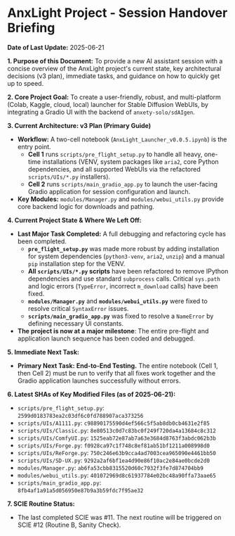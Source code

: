 # AnxLight Project - Session Handover Briefing

**Date of Last Update:** 2025-06-21

**1. Purpose of this Document:**
To provide a new AI assistant session with a concise overview of the AnxLight project's current state, key architectural decisions (v3 plan), immediate tasks, and guidance on how to quickly get up to speed.

**2. Core Project Goal:**
To create a user-friendly, robust, and multi-platform (Colab, Kaggle, cloud, local) launcher for Stable Diffusion WebUIs, by integrating a Gradio UI with the backend of `anxety-solo/sdAIgen`.

**3. Current Architecture: v3 Plan (Primary Guide)**
*   **Workflow:** A two-cell notebook (`AnxLight_Launcher_v0.0.5.ipynb`) is the entry point.
    *   **Cell 1** runs `scripts/pre_flight_setup.py` to handle all heavy, one-time installations (VENV, system packages like `aria2`, core Python dependencies, and all supported WebUIs via the refactored `scripts/UIs/*.py` installers).
    *   **Cell 2** runs `scripts/main_gradio_app.py` to launch the user-facing Gradio application for session configuration and launch.
*   **Key Modules:** `modules/Manager.py` and `modules/webui_utils.py` provide core backend logic for downloads and pathing.

**4. Current Project State & Where We Left Off:**
*   **Last Major Task Completed:** A full debugging and refactoring cycle has been completed.
    *   **`pre_flight_setup.py`** was made more robust by adding installation for system dependencies (`python3-venv`, `aria2`, `unzip`) and a manual `pip` installation step for the VENV.
    *   **All `scripts/UIs/*.py` scripts** have been refactored to remove IPython dependencies and use standard `subprocess` calls. Critical `sys.path` and logic errors (`TypeError`, incorrect `m_download` calls) have been fixed.
    *   **`modules/Manager.py`** and **`modules/webui_utils.py`** were fixed to resolve critical `SyntaxError` issues.
    *   **`scripts/main_gradio_app.py`** was fixed to resolve a `NameError` by defining necessary UI constants.
*   **The project is now at a major milestone**: The entire pre-flight and application launch sequence has been coded and debugged.

**5. Immediate Next Task:**
*   **Primary Next Task:** **End-to-End Testing.** The entire notebook (Cell 1, then Cell 2) must be run to verify that all fixes work together and the Gradio application launches successfully without errors.

**6. Latest SHAs of Key Modified Files (as of 2025-06-21):**
*   `scripts/pre_flight_setup.py`: `2599d0183783ea2c03df6c0fd788907aca373256`
*   `scripts/UIs/A1111.py`: `c98890175590d4ef566c5f5ab8db0cb4631e2f85`
*   `scripts/UIs/Classic.py`: `8e80513c0d7c83bc0f249f720da4a13684c8c312`
*   `scripts/UIs/ComfyUI.py`: `1525eab72e87ab7a63e3684d8763f3abdc062b3b`
*   `scripts/UIs/Forge.py`: `f0928ca97c1f748c8ef81ab51bf1211a008998d0`
*   `scripts/UIs/ReForge.py`: `750c246e63b9cca4ad7003cea965090e4461bb50`
*   `scripts/UIs/SD-UX.py`: `9292a2af6bf1ea4d90e86f10ac2e84ae0bcde2d0`
*   `modules/Manager.py`: `ab6fa53cbb8315520d60c7932f3fe7d874704bb9`
*   `modules/webui_utils.py`: `401072969d8c61937784e02bc48a90ffa73aae65`
*   `scripts/main_gradio_app.py`: `8fb4af1a91a5d056950e87b9a3b59fdc7f95ae32`

**7. SCIE Routine Status:**
*   The last completed SCIE was #11. The next routine will be triggered on SCIE #12 (Routine B, Sanity Check).